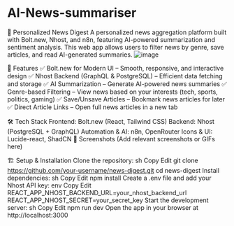 # AI-News-summariser
📰 Personalized News Digest
A personalized news aggregation platform built with Bolt.new, Nhost, and n8n, featuring AI-powered summarization and sentiment analysis. This web app allows users to filter news by genre, save articles, and read AI-generated summaries.
![image](https://github.com/user-attachments/assets/6b360513-7060-48c1-a0eb-c66c12c8835c)


🚀 Features
✅ Bolt.new for Modern UI – Smooth, responsive, and interactive design
✅ Nhost Backend (GraphQL & PostgreSQL) – Efficient data fetching and storage
✅ AI Summarization – Generate AI-powered news summaries
✅ Genre-based Filtering – View news based on your interests (tech, sports, politics, gaming)
✅ Save/Unsave Articles – Bookmark news articles for later
✅ Direct Article Links – Open full news articles in a new tab

🛠️ Tech Stack
Frontend: Bolt.new (React, Tailwind CSS)
Backend: Nhost (PostgreSQL + GraphQL)
Automation & AI: n8n, OpenRouter
Icons & UI: Lucide-react, ShadCN
📸 Screenshots
(Add relevant screenshots or GIFs here)

🏗️ Setup & Installation
Clone the repository:
sh
Copy
Edit
git clone https://github.com/your-username/news-digest.git
cd news-digest
Install dependencies:
sh
Copy
Edit
npm install
Create a .env file and add your Nhost API key:
env
Copy
Edit
REACT_APP_NHOST_BACKEND_URL=your_nhost_backend_url
REACT_APP_NHOST_SECRET=your_secret_key
Start the development server:
sh
Copy
Edit
npm run dev
Open the app in your browser at http://localhost:3000
